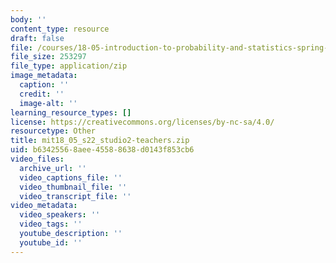 ```yaml
---
body: ''
content_type: resource
draft: false
file: /courses/18-05-introduction-to-probability-and-statistics-spring-2022/mit18_05_s22_studio2-teachers.zip
file_size: 253297
file_type: application/zip
image_metadata:
  caption: ''
  credit: ''
  image-alt: ''
learning_resource_types: []
license: https://creativecommons.org/licenses/by-nc-sa/4.0/
resourcetype: Other
title: mit18_05_s22_studio2-teachers.zip
uid: b6342556-8aee-4558-8638-d0143f853cb6
video_files:
  archive_url: ''
  video_captions_file: ''
  video_thumbnail_file: ''
  video_transcript_file: ''
video_metadata:
  video_speakers: ''
  video_tags: ''
  youtube_description: ''
  youtube_id: ''
---
```

